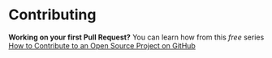 # Contributing

**Working on your first Pull Request?** You can learn how from this _free_ series
[How to Contribute to an Open Source Project on GitHub](https://kcd.im/pull-request)
